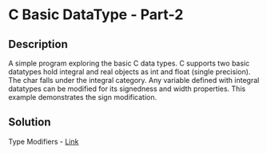 # C Basic DataType - Part-2

## Description

A simple program exploring the basic C data types. 
C supports two basic datatypes hold integral and real objects as int and float (single precision). 
The char falls under the integral category. Any variable defined with integral datatypes can be modified for its signedness and width properties. 
This example demonstrates the sign modification.

## Solution

Type Modifiers - [Link](https://github.com/rammya29/Emertxe-Internship/blob/main/Advanced%20-%20C/Sample%20Programs/Chapter-1%20:%20%20Basic%20Refresher/Program-7%20:%20Basic%20DataTypes%20-P2/type_modifiers1.c)
